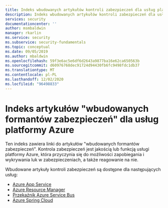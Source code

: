 ```yaml
---
title: Indeks wbudowanych artykułów kontroli zabezpieczeń dla usług platformy Azure
description: Indeks wbudowanych artykułów kontroli zabezpieczeń dla usług platformy Azure
services: security
documentationcenter: ''
author: msmbaldwin
manager: rkarlin
ms.service: security
ms.subservice: security-fundamentals
ms.topic: conceptual
ms.date: 09/05/2019
ms.author: mbaldwin
ms.openlocfilehash: 59f3e6ac5e6df6d2643a9877ba16e62ca650563b
ms.sourcegitcommit: d60976768dec91724d94430fb6fc9498fdc1db37
ms.translationtype: MT
ms.contentlocale: pl-PL
ms.lasthandoff: 12/02/2020
ms.locfileid: "96498833"
---
```

# <a name="index-of-built-in-security-controls-articles-for-azure-services"></a>Indeks artykułów "wbudowanych formantów zabezpieczeń" dla usług platformy Azure

Ten indeks zawiera linki do artykułów "wbudowanych formantów zabezpieczeń". Kontrola zabezpieczeń jest jakością lub funkcją usługi platformy Azure, która przyczynia się do możliwości zapobiegania i wykrywania luk w zabezpieczeniach, a także reagowanie na nie.

Wbudowane artykuły kontroli zabezpieczeń są dostępne dla następujących usług:


- [Azure App Service](../../app-service/security-baseline.md)
- [Azure Resource Manager](../../azure-resource-manager/management/azure-resource-manager-security-controls.md)
- [Przekaźnik Azure Service Bus](../../azure-relay/service-bus-relay-security-controls.md)
- [Azure Spring Cloud](../../spring-cloud/spring-cloud-concept-security-controls.md)